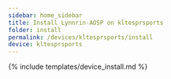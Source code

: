 ```yaml
---
sidebar: home_sidebar
title: Install Lynnrin-AOSP on kltesprsports
folder: install
permalink: /devices/kltesprsports/install
device: kltesprsports
---
```

{% include templates/device_install.md %}
